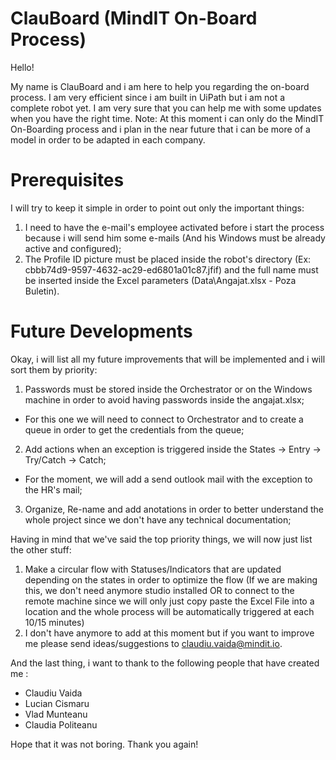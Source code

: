 # ClauBoard (MindIT On-Board Process)

Hello!

My name is ClauBoard and i am here to help you regarding the on-board process. 
I am very efficient since i am built in UiPath but i am not a complete robot yet. I am very sure that you can help me with some updates when you have the right time.
Note: At this moment i can only do the MindIT On-Boarding process and i plan in the near future that i can be more of a model in order to be adapted in each company.

# Prerequisites

I will try to keep it simple in order to point out only the important things:
1. I need to have the e-mail's employee activated before i start the process because i will send him some e-mails (And his Windows must be already active and configured);
2. The Profile ID picture must be placed inside the robot's directory (Ex: cbbb74d9-9597-4632-ac29-ed6801a01c87.jfif) and the full name must be inserted inside the Excel parameters (Data\Angajat.xlsx - Poza Buletin).

# Future Developments

Okay, i will list all my future improvements that will be implemented and i will sort them by priority:
1. Passwords must be stored inside the Orchestrator or on the Windows machine in order to avoid having passwords inside the angajat.xlsx;
- For this one we will need to connect to Orchestrator and to create a queue in order to get the credentials from the queue;
2. Add actions when an exception is triggered inside the States -> Entry -> Try/Catch -> Catch;
- For the moment, we will add a send outlook mail with the exception to the HR's mail;
3. Organize, Re-name and add anotations in order to better understand the whole project since we don't have any technical documentation;

Having in mind that we've said the top priority things, we will now just list the other stuff:
1. Make a circular flow with Statuses/Indicators that are updated depending on the states in order to optimize the flow (If we are making this, we don't need anymore studio installed OR to connect to the remote machine since we will only just copy paste the Excel File into a location and the whole process will be automatically triggered at each 10/15 minutes)
2. I don't have anymore to add at this moment but if you want to improve me please send ideas/suggestions to claudiu.vaida@mindit.io.

And the last thing, i want to thank to the following people that have created me : 
- Claudiu Vaida
- Lucian Cismaru
- Vlad Munteanu
- Claudia Politeanu

Hope that it was not boring. Thank you again!
